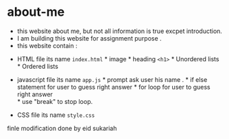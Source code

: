 # about-me
* this website about me,  but not all information is true excpet introduction.
* I am building this website for assignment purpose .
* this website contain :
- HTML file its name `index.html` 
       * image
       * heading  `<h1>` 
       * Unordered lists
       * Ordered lists
       

-  javascript file its name `app.js` 
       * prompt ask user his name .
       * if else statement for user to guess right answer
       * for loop for user to guess right answer  
       * use "break" to stop loop. 

- CSS file its name `style.css`

finle modification done by eid sukariah

     
